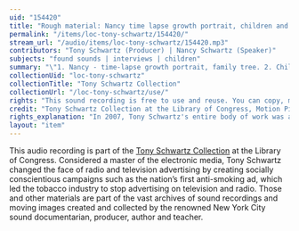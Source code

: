 ```yaml
---
uid: "154420"
title: "Rough material: Nancy time lapse growth portrait, children and God,"
permalink: "/items/loc-tony-schwartz/154420/"
stream_url: "/audio/items/loc-tony-schwartz/154420.mp3"
contributors: "Tony Schwartz (Producer) | Nancy Schwartz (Speaker)"
subjects: "found sounds | interviews | children"
summary: "\"1. Nancy - time-lapse growth portrait, family tree. 2. Children and God: Title prayers, Who is God?, What does God do?, What is good and bad?, What is Heaven?, How do you pray and what for?, prayers over credits. 3. Fire in the apartment. 4. Portrait of Lincoln\" --Accompanying collection documentation."
collectionUid: "loc-tony-schwartz"
collectionTitle: "Tony Schwartz Collection"
collectionUrl: "/loc-tony-schwartz/use/"
rights: "This sound recording is free to use and reuse. You can copy, modify, distribute and perform the work, even for commercial purposes, all without asking permission. Attribution is recommended but not required."
credit: "Tony Schwartz Collection at the Library of Congress, Motion Picture, Broadcasting and Recorded Sound Division."
rights_explanation: "In 2007, Tony Schwartz's entire body of work was acquired by the Library of Congress, thus the Library reserves the right to make his recordings available for reuse as long as those recordings do not contain embedded material to which Schwartz did not own the copyright. Therefore, Citizen DJ excludes: (1) recordings that contain music or speeches from identifiable or named performers and composers, (2) radio broadcasts, and (3) commercials."
layout: "item"
---
```


This audio recording is part of the [Tony Schwartz Collection](https://www.loc.gov/rr/record/schwartzcollection.html) at the Library of Congress. Considered a master of the electronic media, Tony Schwartz changed the face of radio and television advertising by creating socially conscientious campaigns such as the nation’s first anti-smoking ad, which led the tobacco industry to stop advertising on television and radio. Those and other materials are part of the vast archives of sound recordings and moving images created and collected by the renowned New York City sound documentarian, producer, author and teacher.